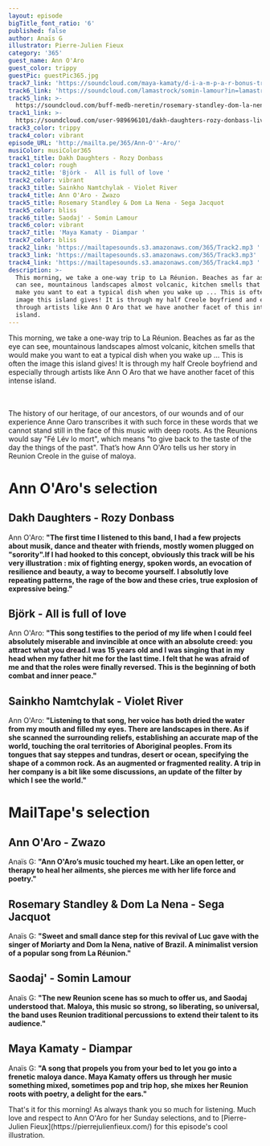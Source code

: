 ```yaml
---
layout: episode
bigTitle_font_ratio: '6'
published: false
author: Anaïs G
illustrator: Pierre-Julien Fieux
category: '365'
guest_name: Ann O'Aro
guest_color: trippy
guestPic: guestPic365.jpg
track7_link: 'https://soundcloud.com/maya-kamaty/d-i-a-m-p-a-r-bonus-track'
track6_link: 'https://soundcloud.com/lamastrock/somin-lamour?in=lamastrock/sets/saodaj'
track5_link: >-
  https://soundcloud.com/buff-medb-neretin/rosemary-standley-dom-la-nena-sega-jacquot
track1_link: >-
  https://soundcloud.com/user-989696101/dakh-daughters-rozy-donbass-live-acoustic
track3_color: trippy
track4_color: vibrant
episode_URL: 'http://mailta.pe/365/Ann-O''-Aro/'
musiColor: musiColor365
track1_title: Dakh Daughters - Rozy Donbass
track1_color: rough
track2_title: 'Björk -  All is full of love '
track2_color: vibrant
track3_title: Sainkho Namtchylak - Violet River
track4_title: Ann O'Aro - Zwazo
track5_title: Rosemary Standley & Dom La Nena - Sega Jacquot
track5_color: bliss
track6_title: Saodaj' - Somin Lamour
track6_color: vibrant
track7_title: 'Maya Kamaty - Diampar '
track7_color: bliss
track2_link: 'https://mailtapesounds.s3.amazonaws.com/365/Track2.mp3 '
track3_link: 'https://mailtapesounds.s3.amazonaws.com/365/Track3.mp3'
track4_link: 'https://mailtapesounds.s3.amazonaws.com/365/Track4.mp3 '
description: >-
  This morning, we take a one-way trip to La Réunion. Beaches as far as the eye
  can see, mountainous landscapes almost volcanic, kitchen smells that would
  make you want to eat a typical dish when you wake up ... This is often the
  image this island gives! It is through my half Creole boyfriend and especially
  through artists like Ann O Aro that we have another facet of this intense
  island.
---
```


 
<p id="introduction">This morning, we take a one-way trip to La Réunion. Beaches as far as the eye can see, mountainous landscapes almost volcanic, kitchen smells that would make you want to eat a typical dish when you wake up ... This is often the image this island gives! It is through my half Creole boyfriend and especially through artists like Ann O Aro that we have another facet of this intense island.
  
<br><br>
The history of our heritage, of our ancestors, of our wounds and of our experience Anne Oaro transcribes it with such force in these words that we cannot stand still in the face of this music with deep roots. As the Reunions would say "Fé Lév lo mort", which means "to give back to the taste of the day the things of the past". That’s how Ann O'Aro tells us her story in Reunion Creole in the guise of maloya.
</p>




# Ann O'Aro's selection


## Dakh Daughters  -  Rozy Donbass
Ann O'Aro: **"**The first time I listened to this band, I had a few projects about musik, dance and theater with friends, mostly women plugged on "sorority".If I had hooked to this concept, obviously this track will be his very illustration : mix of fighting energy, spoken words, an evocation of resilience and beauty, a way to become yourself. I absolutly love repeating patterns, the rage of the bow and these cries, true explosion of expressive being.**"**

## Björk - All is full of love
Ann O'Aro: **"**This song testifies to the period of my life when I could feel absolutely miserable and invincible at once with an absolute creed: you attract what you dread.I was 15 years old and I was singing that in my head when my father hit me for the last time. I felt that he was afraid of me and that the roles were finally reversed. This is the beginning of both combat and inner peace.**"**

## Sainkho Namtchylak - Violet River
Ann O'Aro: **"**Listening to that song, her voice has both dried the water from my mouth and filled my eyes. There are landscapes in there. As if she scanned the surrounding reliefs, establishing an accurate map of the world, touching the oral territories of Aboriginal peoples. From its tongues that say steppes and tundras, desert or ocean, specifying the shape of a common rock. As an augmented or fragmented reality. A trip in her company is a bit like some discussions, an update of the filter by which I see the world.**"**


# MailTape's selection


## Ann O'Aro - Zwazo
Anaïs G: **"**Ann O'Aro’s music touched my heart. Like an open letter, or therapy to heal her ailments, she pierces me with her life force and poetry.**"**

## Rosemary Standley & Dom La Nena - Sega Jacquot
Anaïs G: **"**Sweet and small dance step for this revival of Luc gave with the singer of Moriarty and Dom la Nena, native of Brazil. A minimalist version of a popular song from La Réunion.**"**

## Saodaj' - Somin Lamour
Anaïs G: **"**The new Reunion scene has so much to offer us, and Saodaj understood that. Maloya, this music so strong, so liberating, so universal, the band uses Reunion traditional percussions to extend their talent to its audience.**"**

## Maya Kamaty - Diampar
Anaïs G: **"**A song that propels you from your bed to let you go into a frenetic maloya dance. Maya Kamaty offers us through her music something mixed, sometimes pop and trip hop, she mixes her Reunion roots with poetry, a delight for the ears.**"**



<p id="outroduction">That's it for this morning! As always thank you so much for listening. Much love and respect to Ann O'Aro for her Sunday selections, and to [Pierre-Julien Fieux](https://pierrejulienfieux.com/) for this episode's cool illustration. </p>
